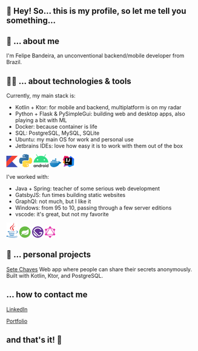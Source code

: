## 👾 Hey! So... this is my profile, so let me tell you something...

## 🚀 ... about me
I'm Felipe Bandeira, an unconventional backend/mobile developer from Brazil.

## 🧙‍♂️ ... about technologies & tools

Currently, my main stack is:

- Kotlin + Ktor: for mobile and backend, multiplatform is on my radar
- Python + Flask & PySimpleGui: building web and desktop apps, also playing a bit with ML
- Docker: because container is life
- SQL: PostgreSQL, MySQL, SQLite
- Ubuntu: my main OS for work and personal use
- Jetbrains IDEs: love how easy it is to work with them out of the box

![Kotlin](https://raw.githubusercontent.com/fbandeirac/fbandeirac/main/icons/kotlin.png "Kotlin")
![Python](https://raw.githubusercontent.com/fbandeirac/fbandeirac/main/icons/python.png "Python")
![Android](https://raw.githubusercontent.com/fbandeirac/fbandeirac/main/icons/android.png "Android")
![Docker](https://raw.githubusercontent.com/fbandeirac/fbandeirac/main/icons/docker.png "Docker")
![IntelliJ](https://raw.githubusercontent.com/fbandeirac/fbandeirac/main/icons/intellij.png "IntelliJ")


I've worked with:

- Java + Spring: teacher of some serious web development
- GatsbyJS: fun times building static websites
- GraphQl: not much, but I like it
- Windows: from 95 to 10, passing through a few server editions
- vscode: it's great, but not my favorite

![Java](https://raw.githubusercontent.com/fbandeirac/fbandeirac/main/icons/java.png "Java")
![Spring](https://raw.githubusercontent.com/fbandeirac/fbandeirac/main/icons/spring.png "Spring")
![GatsbyJS](https://raw.githubusercontent.com/fbandeirac/fbandeirac/main/icons/gatsbyjs.png "GatsbyJS")
![GraphQl](https://raw.githubusercontent.com/fbandeirac/fbandeirac/main/icons/graphql.png "GraphQl")

## 🔭 ... personal projects
[Sete Chaves](https://github.com/fbandeirac/setechaves_api)
 Web app where people can share their secrets anonymously. Built with Kotlin, Ktor, and PostgreSQL.

## ... how to contact me

[LinkedIn](https://www.linkedin.com/in/fbandeirac)

[Portfolio](https://fbandeirac.github.io)

## and that's it! 🚀